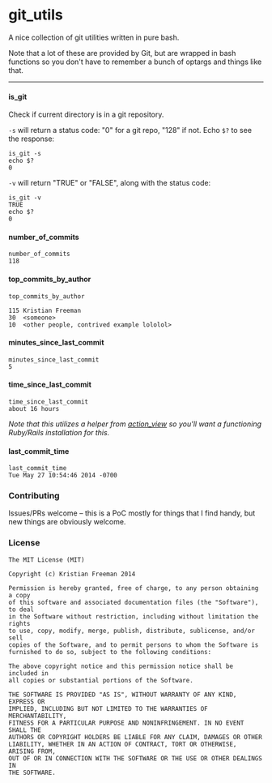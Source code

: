 # git_utils

A nice collection of git utilities written in pure bash.

Note that a lot of these are provided by Git, but are wrapped in bash functions so you don't have to remember a bunch of optargs and things like that.

---

#### is_git

Check if current directory is in a git repository.

`-s` will return a status code: "0" for a git repo, "128" if not. Echo `$?` to see the response:

```
is_git -s
echo $?
0
```

`-v` will return "TRUE" or "FALSE", along with the status code:

```
is_git -v
TRUE
echo $?
0
```

#### number_of_commits

```
number_of_commits
118
```

#### top_commits_by_author

```
top_commits_by_author

115 Kristian Freeman
30  <someone>
10  <other people, contrived example lololol>
```

#### minutes_since_last_commit

```
minutes_since_last_commit
5
```

#### time_since_last_commit

```
time_since_last_commit
about 16 hours
```

*Note that this utilizes a helper from [action_view](https://rubygems.org/gems/actionview) so you'll want a functioning Ruby/Rails installation for this.*

#### last_commit_time

```
last_commit_time
Tue May 27 10:54:46 2014 -0700
```

### Contributing

Issues/PRs welcome – this is a PoC mostly for things that I find handy, but new things are obviously welcome.

### License

    The MIT License (MIT)

    Copyright (c) Kristian Freeman 2014

    Permission is hereby granted, free of charge, to any person obtaining a copy
    of this software and associated documentation files (the "Software"), to deal
    in the Software without restriction, including without limitation the rights
    to use, copy, modify, merge, publish, distribute, sublicense, and/or sell
    copies of the Software, and to permit persons to whom the Software is
    furnished to do so, subject to the following conditions:

    The above copyright notice and this permission notice shall be included in
    all copies or substantial portions of the Software.

    THE SOFTWARE IS PROVIDED "AS IS", WITHOUT WARRANTY OF ANY KIND, EXPRESS OR
    IMPLIED, INCLUDING BUT NOT LIMITED TO THE WARRANTIES OF MERCHANTABILITY,
    FITNESS FOR A PARTICULAR PURPOSE AND NONINFRINGEMENT. IN NO EVENT SHALL THE
    AUTHORS OR COPYRIGHT HOLDERS BE LIABLE FOR ANY CLAIM, DAMAGES OR OTHER
    LIABILITY, WHETHER IN AN ACTION OF CONTRACT, TORT OR OTHERWISE, ARISING FROM,
    OUT OF OR IN CONNECTION WITH THE SOFTWARE OR THE USE OR OTHER DEALINGS IN
    THE SOFTWARE.
